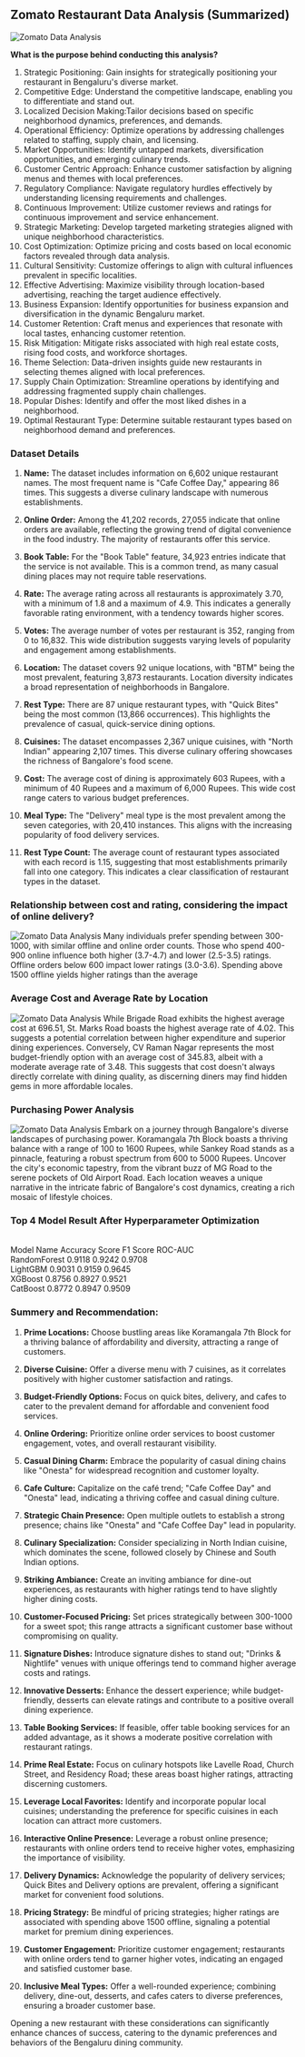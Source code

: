 ## Zomato Restaurant Data Analysis (Summarized)
![Zomato Data Analysis](https://github.com/Sadikctg/Project_1_Zomato_EDA/blob/main/images/zomato_cover.png)
<br>

**What is the purpose behind conducting this analysis?**<br>
1. Strategic Positioning: Gain insights for strategically positioning your restaurant in Bengaluru's diverse market.<br>
2. Competitive Edge: Understand the competitive landscape, enabling you to differentiate and stand out.<br>
3. Localized Decision Making:Tailor decisions based on specific neighborhood dynamics, preferences, and demands.<br>
4. Operational Efficiency: Optimize operations by addressing challenges related to staffing, supply chain, and licensing.<br>
5. Market Opportunities: Identify untapped markets, diversification opportunities, and emerging culinary trends.<br>
6. Customer Centric Approach: Enhance customer satisfaction by aligning menus and themes with local preferences.<br>
7. Regulatory Compliance: Navigate regulatory hurdles effectively by understanding licensing requirements and challenges.<br>
8. Continuous Improvement: Utilize customer reviews and ratings for continuous improvement and service enhancement.<br>
9. Strategic Marketing: Develop targeted marketing strategies aligned with unique neighborhood characteristics.<br>
10. Cost Optimization: Optimize pricing and costs based on local economic factors revealed through data analysis.<br>
11. Cultural Sensitivity: Customize offerings to align with cultural influences prevalent in specific localities.<br>
12. Effective Advertising: Maximize visibility through location-based advertising, reaching the target audience effectively.<br>
13. Business Expansion: Identify opportunities for business expansion and diversification in the dynamic Bengaluru market.<br>
14. Customer Retention: Craft menus and experiences that resonate with local tastes, enhancing customer retention.<br>
15. Risk Mitigation: Mitigate risks associated with high real estate costs, rising food costs, and workforce shortages.<br>
16. Theme Selection: Data-driven insights guide new restaurants in selecting themes aligned with local preferences.<br>
17. Supply Chain Optimization: Streamline operations by identifying and addressing fragmented supply chain challenges.<br>
18. Popular Dishes: Identify and offer the most liked dishes in a neighborhood.<br>
19. Optimal Restaurant Type: Determine suitable restaurant types based on neighborhood demand and preferences.

### Dataset Details
1. **Name:** The dataset includes information on 6,602 unique restaurant names. The most frequent name is "Cafe Coffee Day," appearing 86 times. This suggests a diverse culinary landscape with numerous establishments.

2. **Online Order:** Among the 41,202 records, 27,055 indicate that online orders are available, reflecting the growing trend of digital convenience in the food industry. The majority of restaurants offer this service.

3. **Book Table:** For the "Book Table" feature, 34,923 entries indicate that the service is not available. This is a common trend, as many casual dining places may not require table reservations.

4. **Rate:** The average rating across all restaurants is approximately 3.70, with a minimum of 1.8 and a maximum of 4.9. This indicates a generally favorable rating environment, with a tendency towards higher scores.

5. **Votes:** The average number of votes per restaurant is 352, ranging from 0 to 16,832. This wide distribution suggests varying levels of popularity and engagement among establishments.

6. **Location:** The dataset covers 92 unique locations, with "BTM" being the most prevalent, featuring 3,873 restaurants. Location diversity indicates a broad representation of neighborhoods in Bangalore.

7. **Rest Type:** There are 87 unique restaurant types, with "Quick Bites" being the most common (13,866 occurrences). This highlights the prevalence of casual, quick-service dining options.

8. **Cuisines:** The dataset encompasses 2,367 unique cuisines, with "North Indian" appearing 2,107 times. This diverse culinary offering showcases the richness of Bangalore's food scene.

9. **Cost:** The average cost of dining is approximately 603 Rupees, with a minimum of 40 Rupees and a maximum of 6,000 Rupees. This wide cost range caters to various budget preferences.

10. **Meal Type:** The "Delivery" meal type is the most prevalent among the seven categories, with 20,410 instances. This aligns with the increasing popularity of food delivery services.

11. **Rest Type Count:** The average count of restaurant types associated with each record is 1.15, suggesting that most establishments primarily fall into one category. This indicates a clear classification of restaurant types in the dataset.


### Relationship between cost and rating, considering the impact of online delivery? <br>

![Zomato Data Analysis](https://github.com/Sadikctg/Project_1_Zomato_EDA/blob/main/images/11%20Cost%20vs%20Rate%20with%20Online%20Order.png)
Many individuals prefer spending between 300-1000, with similar offline and online order counts. Those who spend 400-900 online influence both higher (3.7-4.7) and lower (2.5-3.5) ratings. Offline orders below 600 impact lower ratings (3.0-3.6). Spending above 1500 offline yields higher ratings than the average
<br>

### Average Cost and Average Rate by Location <br>

![Zomato Data Analysis](https://github.com/Sadikctg/Project_1_Zomato_EDA/blob/main/images/1.2%20Average%20Cost%20and%20Average%20Rate%20by%20Location.png)
While Brigade Road exhibits the highest average cost at 696.51, St. Marks Road boasts the highest average rate of 4.02. This suggests a potential correlation between higher expenditure and superior dining experiences. Conversely, CV Raman Nagar represents the most budget-friendly option with an average cost of 345.83, albeit with a moderate average rate of 3.48. This suggests that cost doesn't always directly correlate with dining quality, as discerning diners may find hidden gems in more affordable locales.
<br>

### Purchasing Power Analysis <br>

![Zomato Data Analysis](https://github.com/Sadikctg/Project_1_Zomato_EDA/blob/main/images/1.3%20Purchasing%20Power%20Analysis.png)
Embark on a journey through Bangalore's diverse landscapes of purchasing power. Koramangala 7th Block boasts a thriving balance with a range of 100 to 1600 Rupees, while Sankey Road stands as a pinnacle, featuring a robust spectrum from 600 to 5000 Rupees. Uncover the city's economic tapestry, from the vibrant buzz of MG Road to the serene pockets of Old Airport Road. Each location weaves a unique narrative in the intricate fabric of Bangalore's cost dynamics, creating a rich mosaic of lifestyle choices.<br>


### Top 4 Model Result After Hyperparameter Optimization
<br>
Model Name   Accuracy Score   F1 Score        ROC-AUC <br>
RandomForest   0.9118          0.9242         0.9708 <br>
LightGBM       0.9031          0.9159         0.9645 <br>
XGBoost        0.8756          0.8927         0.9521 <br>
CatBoost       0.8772          0.8947         0.9509 <br>
 

### Summery and Recommendation:<br>

1. **Prime Locations:** Choose bustling areas like Koramangala 7th Block for a thriving balance of affordability and diversity, attracting a range of customers.

2. **Diverse Cuisine:** Offer a diverse menu with 7 cuisines, as it correlates positively with higher customer satisfaction and ratings.

3. **Budget-Friendly Options:** Focus on quick bites, delivery, and cafes to cater to the prevalent demand for affordable and convenient food services.

4. **Online Ordering:** Prioritize online order services to boost customer engagement, votes, and overall restaurant visibility.

5. **Casual Dining Charm:** Embrace the popularity of casual dining chains like "Onesta" for widespread recognition and customer loyalty.

6. **Cafe Culture:** Capitalize on the café trend; "Cafe Coffee Day" and "Onesta" lead, indicating a thriving coffee and casual dining culture.

7. **Strategic Chain Presence:** Open multiple outlets to establish a strong presence; chains like "Onesta" and "Cafe Coffee Day" lead in popularity.

8. **Culinary Specialization:** Consider specializing in North Indian cuisine, which dominates the scene, followed closely by Chinese and South Indian options.

9. **Striking Ambiance:** Create an inviting ambiance for dine-out experiences, as restaurants with higher ratings tend to have slightly higher dining costs.

10. **Customer-Focused Pricing:** Set prices strategically between 300-1000 for a sweet spot; this range attracts a significant customer base without compromising on quality.

11. **Signature Dishes:** Introduce signature dishes to stand out; "Drinks & Nightlife" venues with unique offerings tend to command higher average costs and ratings.

12. **Innovative Desserts:** Enhance the dessert experience; while budget-friendly, desserts can elevate ratings and contribute to a positive overall dining experience.

13. **Table Booking Services:** If feasible, offer table booking services for an added advantage, as it shows a moderate positive correlation with restaurant ratings.

14. **Prime Real Estate:** Focus on culinary hotspots like Lavelle Road, Church Street, and Residency Road; these areas boast higher ratings, attracting discerning customers.

15. **Leverage Local Favorites:** Identify and incorporate popular local cuisines; understanding the preference for specific cuisines in each location can attract more customers.

16. **Interactive Online Presence:** Leverage a robust online presence; restaurants with online orders tend to receive higher votes, emphasizing the importance of visibility.

17. **Delivery Dynamics:** Acknowledge the popularity of delivery services; Quick Bites and Delivery options are prevalent, offering a significant market for convenient food solutions.

18. **Pricing Strategy:** Be mindful of pricing strategies; higher ratings are associated with spending above 1500 offline, signaling a potential market for premium dining experiences.

19. **Customer Engagement:** Prioritize customer engagement; restaurants with online orders tend to garner higher votes, indicating an engaged and satisfied customer base.

20. **Inclusive Meal Types:** Offer a well-rounded experience; combining delivery, dine-out, desserts, and cafes caters to diverse preferences, ensuring a broader customer base.

Opening a new restaurant with these considerations can significantly enhance chances of success, catering to the dynamic preferences and behaviors of the Bengaluru dining community.
